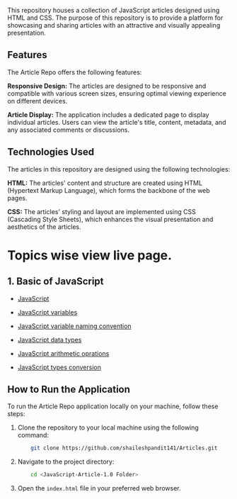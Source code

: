 
This repository houses a collection of JavaScript articles designed using HTML and CSS. The purpose of this repository is to provide a platform for showcasing and sharing articles with an attractive and visually appealing presentation.


## Features

The Article Repo offers the following features:

__Responsive Design:__ The articles are designed to be responsive and compatible with various screen sizes, ensuring optimal viewing experience on different devices.

__Article Display:__ The application includes a dedicated page to display individual articles. Users can view the article's title, content, metadata, and any associated comments or discussions.


## Technologies Used

The articles in this repository are designed using the following technologies:

__HTML:__ The articles' content and structure are created using HTML (Hypertext Markup Language), which forms the backbone of the web pages.

__CSS:__ The articles' styling and layout are implemented using CSS (Cascading Style Sheets), which enhances the visual presentation and aesthetics of the articles.

# Topics wise view live page.

## 1. Basic of JavaScript

* [JavaScript](https://shaileshpandit141.github.io/JavaScript-Articles-1.0/01.basic-of-JavaScript/00.JavaScript/)

* [JavaScript variables](https://shaileshpandit141.github.io/JavaScript-Articles-1.0/01.basic-of-JavaScript/01.variables/)

* [JavaScript variable naming convention](https://shaileshpandit141.github.io/JavaScript-Articles-1.0/01.basic-of-JavaScript/02.variable-naming-convention/)

* [JavaScript data types](https://shaileshpandit141.github.io/JavaScript-Articles-1.0/01.basic-of-JavaScript/03.data-types/)

* [JavaScript arithmetic oprations](https://shaileshpandit141.github.io/JavaScript-Articles-1.0/01.basic-of-JavaScript/04.arithmetic-oprations/)

* [JavaScript types conversion](https://shaileshpandit141.github.io/JavaScript-Articles-1.0/01.basic-of-JavaScript/05.types-conversion/)



## How to Run the Application

To run the Article Repo application locally on your machine, follow these steps:

1. Clone the repository to your local machine using the following command:

    ```bash
        git clone https://github.com/shaileshpandit141/Articles.git
    ```

2. Navigate to the project directory:

    ```bash
        cd <JavaScript-Article-1.0 Folder>
    ```

3. Open the ``index.html`` file in your preferred web browser.

